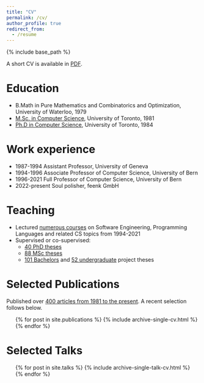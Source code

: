 ```yaml
---
title: "CV"
permalink: /cv/
author_profile: true
redirect_from:
  - /resume
---
```


{% include base_path %}

A short CV is available in [PDF](/files/oncv.pdf).

# Education

- B.Math in Pure Mathematics and Combinatorics and Optimization, University of Waterloo, 1979
- [M.Sc. in Computer Science](https://scg.unibe.ch/scgbib/?query=Nier81a), University of Toronto, 1981
- [Ph.D in Computer Science](https://scg.unibe.ch/scgbib/?query=Nier84a), University of Toronto, 1984

# Work experience

- 1987-1994 Assistant Professor, University of Geneva
- 1994-1996 Associate Professor of Computer Science, University of Bern
- 1996-2021 Full Professor of Computer Science, University of Bern
- 2022-present Soul polisher, feenk GmbH

# Teaching

- Lectured [numerous courses](/teaching) on Software Engineering, Programming Languages and related CS topics from 1994-2021
- Supervised or co-supervised:
	- [40 PhD theses](https://scg.unibe.ch/assets/scgbib/?query=scg-phd&filter=Year)
	- [88 MSc theses](https://scg.unibe.ch/assets/scgbib/?query=scg-msc&filter=Year)
	- [101 Bachelors](https://scg.unibe.ch/assets/scgbib/?query=scg-bp&filter=Year)
	and [52 undergraduate](https://scg.unibe.ch/assets/scgbib/?query=scg-ip&filter=Year) project theses

# Selected Publications

Published over [400 articles from 1981 to the present](/publications).
A recent selection follows below.

  <ul>{% for post in site.publications %}
    {% include archive-single-cv.html %}
  {% endfor %}</ul>
  
# Selected Talks

  <ul>{% for post in site.talks %}
    {% include archive-single-talk-cv.html %}
  {% endfor %}</ul>
  

  

